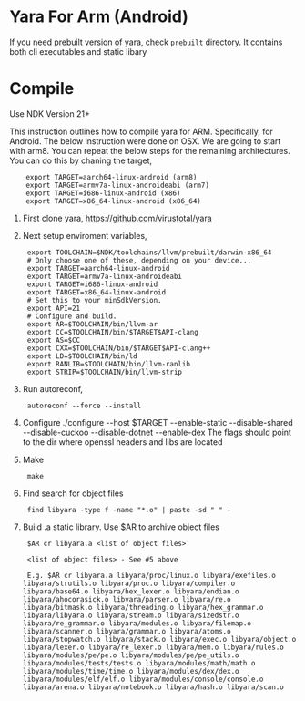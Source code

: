 # Yara For Arm (Android)

If you need prebuilt version of yara, check `prebuilt` directory. It contains both cli executables
and static libary

# Compile

Use NDK Version 21+

This instruction outlines how to compile yara for ARM. Specifically, for Android. The below instruction were done on OSX. We are going to start with arm8. You can repeat the below steps for the remaining architectures. You can do this by chaning the target, 

    
        export TARGET=aarch64-linux-android (arm8)
        export TARGET=armv7a-linux-androideabi (arm7)
        export TARGET=i686-linux-android (x86)
        export TARGET=x86_64-linux-android (x86_64)

1. First clone yara, https://github.com/virustotal/yara
2. Next setup enviroment variables, 

        export TOOLCHAIN=$NDK/toolchains/llvm/prebuilt/darwin-x86_64
        # Only choose one of these, depending on your device...
        export TARGET=aarch64-linux-android
        export TARGET=armv7a-linux-androideabi
        export TARGET=i686-linux-android
        export TARGET=x86_64-linux-android
        # Set this to your minSdkVersion.
        export API=21
        # Configure and build.
        export AR=$TOOLCHAIN/bin/llvm-ar
        export CC=$TOOLCHAIN/bin/$TARGET$API-clang
        export AS=$CC
        export CXX=$TOOLCHAIN/bin/$TARGET$API-clang++
        export LD=$TOOLCHAIN/bin/ld
        export RANLIB=$TOOLCHAIN/bin/llvm-ranlib
        export STRIP=$TOOLCHAIN/bin/llvm-strip

3. Run autoreconf, 
    
        autoreconf --force --install

4. Configure
        ./configure --host $TARGET --enable-static --disable-shared --disable-cuckoo --disable-dotnet --enable-dex
        The flags should point to the dir where openssl headers and libs are located

5. Make
        
        make

5. Find search for object files

        find libyara -type f -name "*.o" | paste -sd " " -

6. Build .a static library. Use $AR to archive object files

        $AR cr libyara.a <list of object files>

        <list of object files> - See #5 above

        E.g. $AR cr libyara.a libyara/proc/linux.o libyara/exefiles.o libyara/strutils.o libyara/proc.o libyara/compiler.o libyara/base64.o libyara/hex_lexer.o libyara/endian.o libyara/ahocorasick.o libyara/parser.o libyara/re.o libyara/bitmask.o libyara/threading.o libyara/hex_grammar.o libyara/libyara.o libyara/stream.o libyara/sizedstr.o libyara/re_grammar.o libyara/modules.o libyara/filemap.o libyara/scanner.o libyara/grammar.o libyara/atoms.o libyara/stopwatch.o libyara/stack.o libyara/exec.o libyara/object.o libyara/lexer.o libyara/re_lexer.o libyara/mem.o libyara/rules.o libyara/modules/pe/pe.o libyara/modules/pe/pe_utils.o libyara/modules/tests/tests.o libyara/modules/math/math.o libyara/modules/time/time.o libyara/modules/dex/dex.o libyara/modules/elf/elf.o libyara/modules/console/console.o libyara/arena.o libyara/notebook.o libyara/hash.o libyara/scan.o